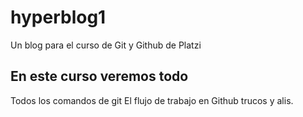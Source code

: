 # hyperblog1
Un blog para el curso de Git y Github de Platzi

## En este curso veremos todo
Todos los comandos de git
El flujo de trabajo en Github
trucos y alis.